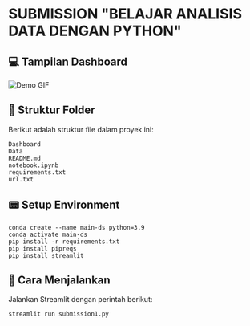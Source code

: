 # SUBMISSION "BELAJAR ANALISIS DATA DENGAN PYTHON"

## 💻 Tampilan Dashboard
![Demo GIF](https://raw.githubusercontent.com/tiani/Hasil-Submission-1/main/video-to-gif/ScreenRecording2025-03-08060621-ezgif.com-video-to-gif-converter.gif)

## 📂 Struktur Folder
Berikut adalah struktur file dalam proyek ini:
```
Dashboard
Data
README.md
notebook.ipynb
requirements.txt
url.txt
```

## 📟 Setup Environment
```
conda create --name main-ds python=3.9
conda activate main-ds
pip install -r requirements.txt
pip install pipreqs
pip install streamlit
```

## 🚀 Cara Menjalankan
Jalankan Streamlit dengan perintah berikut:
```
streamlit run submission1.py
```

